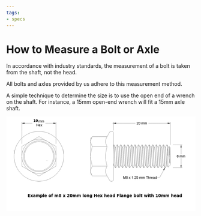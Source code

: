 ```yaml
---
tags:
- specs
---
```


# How to Measure a Bolt or Axle

In accordance with industry standards, the measurement of a bolt is taken from the shaft, not the head.

All bolts and axles provided by us adhere to this measurement method.

A simple technique to determine the size is to use the open end of a wrench on the shaft. For instance, a 15mm open-end wrench will fit a 15mm axle shaft.

![Bolt Example](../../static/img/BOLT-EXAMPLE.png)
